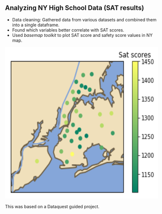 
## Analyzing NY High School Data (SAT results)

* Data cleaning: Gathered data from various datasets and combined them into a single dataframe.
* Found which variables better correlate with SAT scores.
* Used *basemap toolkit* to plot SAT score and safety score values in NY map.

<img src="images/Sat_scores.png" width="700" height="500" />

This was based on a Dataquest guided project.
